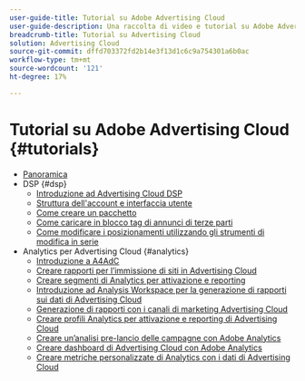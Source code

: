 ```yaml
---
user-guide-title: Tutorial su Adobe Advertising Cloud
user-guide-description: Una raccolta di video e tutorial su Adobe Advertising Cloud.
breadcrumb-title: Tutorial su Advertising Cloud
solution: Advertising Cloud
source-git-commit: dffd703372fd2b14e3f13d1c6c9a754301a6b0ac
workflow-type: tm+mt
source-wordcount: '121'
ht-degree: 17%

---
```



# Tutorial su Adobe Advertising Cloud {#tutorials}

+ [Panoramica](overview.md)
+ DSP {#dsp}
   + [Introduzione ad Advertising Cloud DSP](/help/dsp/intro.md)
   + [Struttura dell&#39;account e interfaccia utente](/help/dsp/ui.md)
   + [Come creare un pacchetto](/help/dsp/package-create.md)
   + [Come caricare in blocco tag di annunci di terze parti](/help/dsp/bulk-upload-third-party-ad-tags.md)
   + [Come modificare i posizionamenti utilizzando gli strumenti di modifica in serie](/help/dsp/bulk-edit-placement-tools.md)
+ Analytics per Advertising Cloud {#analytics}
   + [Introduzione a A4AdC](/help/integrations/analytics/intro-a4adc.md)
   + [Creare rapporti per l’immissione di siti in Advertising Cloud](/help/integrations/analytics/analytics-site-entry-a4adc.md)
   + [Creare segmenti di Analytics per attivazione e reporting](/help/integrations/analytics/analytics-segments-a4adc.md)
   + [Introduzione ad Analysis Workspace per la generazione di rapporti sui dati di Advertising Cloud](/help/integrations/analytics/analytics-analysis-workspace-a4adc.md)
   + [Generazione di rapporti con i canali di marketing Advertising Cloud](/help/integrations/analytics/analytics-reporting-a4adc.md)
   + [Creare profili Analytics per attivazione e reporting di Advertising Cloud](/help/integrations/analytics/analytics-profiles-a4adc.md)
   + [Creare un’analisi pre-lancio delle campagne con Adobe Analytics](/help/integrations/analytics/analytics-pre-launch-a4adc.md)
   + [Creare dashboard di Advertising Cloud con Adobe Analytics](/help/integrations/analytics/analytics-dashboards-a4adc.md)
   + [Creare metriche personalizzate di Analytics con i dati di Advertising Cloud](/help/integrations/analytics/analytics-custom-metrics-a4adc.md)

<!-- Will add to DSP chapter once the videos are complete:
  + [How to Create a Placement](/help/dsp/placement-create.md)
  + [Placement Targeting Capabilities](/help/dsp/placement-targeting.md)
  + [Audience Libraries and Applying Behavioral Targeting](/help/dsp/audience-libraries.md)
-->

<!-- If I move the "Analytics for Advertising Cloud chapter into a larger Integrations chapter, then I'll need to set up redirects by copying a CSV file into this repo and populating it for those legacy file names. -->
